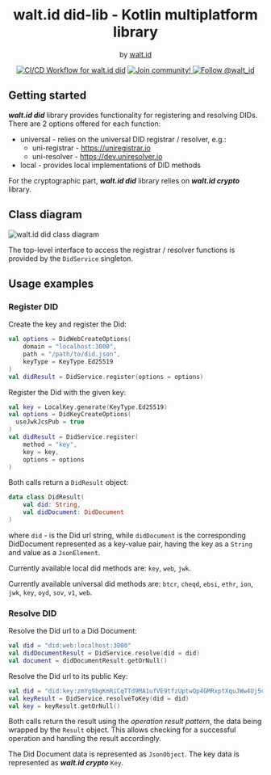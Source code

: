 <div align="center">
 <h1>walt.id did-lib - Kotlin multiplatform library</h1>
 <span>by </span><a href="https://walt.id">walt.id</a>

[![CI/CD Workflow for walt.id did]()]()
<a href="https://walt.id/community">
<img src="https://img.shields.io/badge/Join-The Community-blue.svg?style=flat" alt="Join community!" />
</a>
<a href="https://twitter.com/intent/follow?screen_name=walt_id">
<img src="https://img.shields.io/twitter/follow/walt_id.svg?label=Follow%20@walt_id" alt="Follow @walt_id" />
</a>


</div>

## Getting started

_**walt.id did**_ library provides functionality for registering and resolving DIDs.
There are 2 options offered for each function:

- universal - relies on the universal DID registrar / resolver, e.g.:
    - uni-registrar - https://uniregistrar.io
    - uni-resolver - https://dev.uniresolver.io
- local - provides local implementations of DID methods

For the cryptographic part, _**walt.id did**_ library relies on _**walt.id crypto**_ library.

## Class diagram

![walt.id did class diagram](did-lib_class.drawio.png)

The top-level interface to access the registrar / resolver functions is provided
by the `DidService` singleton.

## Usage examples

### Register DID

Create the key and register the Did:

```kotlin
val options = DidWebCreateOptions(
    domain = "localhost:3000",
    path = "/path/to/did.json",
    keyType = KeyType.Ed25519
)
val didResult = DidService.register(options = options)
```

Register the Did with the given key:

```kotlin
val key = LocalKey.generate(KeyType.Ed25519)
val options = DidKeyCreateOptions(
  useJwkJcsPub = true
)
val didResult = DidService.register(
    method = "key",
    key = key,
    options = options
)
```

Both calls return a `DidResult` object:

```kotlin
data class DidResult(
    val did: String,
    val didDocument: DidDocument
)
```

where `did` - is the Did url string, while `didDocument` is the corresponding
DidDocument represented as a key-value pair, having the key as a `String` and
value as a `JsonElement`.

Currently available local did methods are:
`key`, `web`, `jwk`.

Currently available universal did methods are:
`btcr`, `cheqd`, `ebsi`, `ethr`, `ion`, `jwk`, `key`,
`oyd`, `sov`, `v1`, `web`.

### Resolve DID

Resolve the Did url to a Did Document:

```kotlin
val did = "did:web:localhost:3000"
val didDocumentResult = DidService.resolve(did = did)
val document = didDocumentResult.getOrNull()
```

Resolve the Did url to its public Key:

```kotlin
val did = "did:key:zmYg9bgKmRiCqTTd9MA1ufVE9tfzUptwQp4GMRxptXquJWw4Uj5cqKBi2vyiwwxC3v7ixvJ8SB9DvDdrK7UemySWDPhvHhUcZ7pgtZtFchLtzK4YC"
val keyResult = DidService.resolveToKey(did = did)
val key = keyResult.getOrNull()
```

Both calls return the result using the _operation result pattern_,
the data being wrapped by the `Result` object. This allows checking for
a successful operation and handling the result accordingly.

The Did Document data is represented as `JsonObject`. The key data is
represented as **_walt.id crypto_** `Key`.
